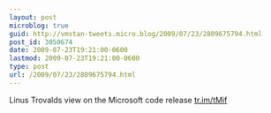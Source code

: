 ```yaml
---
layout: post
microblog: true
guid: http://vmstan-tweets.micro.blog/2009/07/23/2809675794.html
post_id: 3050674
date: 2009-07-23T19:21:00-0600
lastmod: 2009-07-23T19:21:00-0600
type: post
url: /2009/07/23/2809675794.html
---
```

Linus Trovalds view on the Microsoft code release [tr.im/tMif](http://tr.im/tMif)

